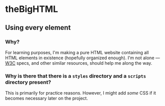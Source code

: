 # theBigHTML
## Using every element
### Why?  

For learning purposes, I'm making a pure HTML website containing all HTML elements in existence (hopefully organized enough). I'm not alone — [W3C](https://www.w3.org/TR/2011/WD-html5-20110405/Overview.html) specs, and other similar resources, should help me along the way.

### Why is there that there is a `styles` directory and a `scripts` directory present?  

This is primarily for practice reasons. However, I might add *some* CSS if it becomes necessary later on the project.